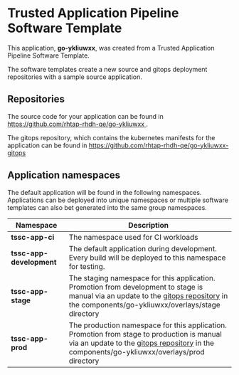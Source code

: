 # Trusted Application Pipeline Software Template

This application, **go-ykliuwxx**, was created from a Trusted Application Pipeline Software Template.

The software templates create a new source and gitops deployment repositories with a sample source application. 

## Repositories

The source code for your application can be found in [https://github.com/rhtap-rhdh-qe/go-ykliuwxx ](https://github.com/rhtap-rhdh-qe/go-ykliuwxx ).
 
The gitops repository, which contains the kubernetes manifests for the application can be found in 
[https://github.com/rhtap-rhdh-qe/go-ykliuwxx-gitops ](https://github.com/rhtap-rhdh-qe/go-ykliuwxx-gitops ) 

## Application namespaces 

The default application will be found in the following namespaces. Applications can be deployed into unique namespaces or multiple software templates can also bet generated into the same group namespaces.  

|  Namespace   |  Description   |  
| -------- | -------- |
| **tssc-app-ci** | The namespace used for CI workloads |
| **tssc-app-development** | The default application during development. Every build will be deployed to this namespace for testing. |
| **tssc-app-stage** | The staging namespace for this application. Promotion from development to stage is manual via an update to the [gitops repository](https://github.com/rhtap-rhdh-qe/go-ykliuwxx-gitops ) in the components/go-ykliuwxx/overlays/stage directory |
| **tssc-app-prod** | The production namespace for this application. Promotion from stage to production is manual via an update to the [gitops repository](https://github.com/rhtap-rhdh-qe/go-ykliuwxx-gitops ) in the components/go-ykliuwxx/overlays/prod directory |